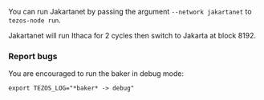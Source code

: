 You can run Jakartanet by passing the argument `--network jakartanet` to `tezos-node run`.

Jakartanet will run Ithaca for 2 cycles then switch to Jakarta at block 8192.

### Report bugs

You are encouraged to run the baker in debug mode:

```
export TEZOS_LOG="*baker* -> debug"
```
